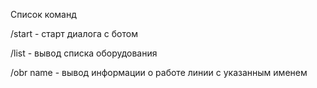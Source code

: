 Список команд

/start - старт диалога с ботом

/list - вывод списка оборудования

/obr name - вывод информации о работе линии с указанным именем
